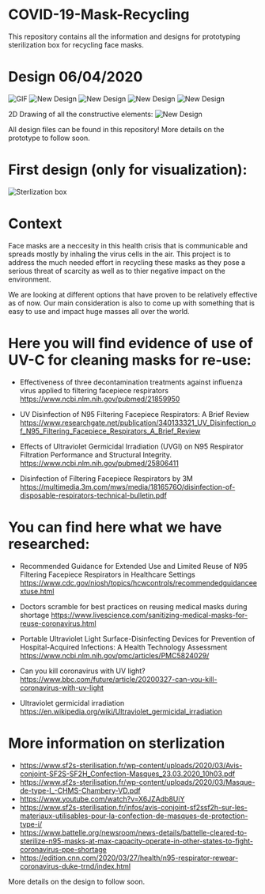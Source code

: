 # COVID-19-Mask-Recycling
This repository contains all the information and designs for prototyping sterilization box for recycling face masks.

# Design 06/04/2020
![GIF](https://github.com/gitakshaygupta/COVID-19-Mask-Recycling/blob/master/Images/Design.gif)
![New Design](https://github.com/gitakshaygupta/COVID-19-Mask-Recycling/blob/master/Images/New%20Design.JPG)
![New Design](https://github.com/gitakshaygupta/COVID-19-Mask-Recycling/blob/master/Images/SideView.JPG)
![New Design](https://github.com/gitakshaygupta/COVID-19-Mask-Recycling/blob/master/Images/TopView.JPG)
![New Design](https://github.com/gitakshaygupta/COVID-19-Mask-Recycling/blob/master/Images/FrontView.JPG)

2D Drawing of all the constructive elements:
![New Design](https://github.com/gitakshaygupta/COVID-19-Mask-Recycling/blob/master/Images/2D%20Drawing%20of%20ALL%20elements.JPG)

All design files can be found in this repository!
More details on the prototype to follow soon.

# First design (only for visualization):
![Sterlization box](https://github.com/gitakshaygupta/COVID-19-Mask-Recycling/blob/master/Images/Box%20design%201.png?raw=true)

# Context

Face masks are a neccesity in this health crisis that is communicable and spreads mostly by inhaling the virus cells in the air. This project is to address the much needed effort in recycling these masks as they pose a serious threat of scarcity as well as to thier negative impact on the environment.

We are looking at different options that have proven to be relatively effective as of now. Our main consideration is also to come up with something that is easy to use and impact huge masses all over the world.

# Here you will find evidence of use of UV-C for cleaning masks for re-use:
- Effectiveness of three decontamination treatments against influenza virus applied to filtering facepiece respirators
  https://www.ncbi.nlm.nih.gov/pubmed/21859950

- UV Disinfection of N95 Filtering Facepiece Respirators: A Brief Review
  https://www.researchgate.net/publication/340133321_UV_Disinfection_of_N95_Filtering_Facepiece_Respirators_A_Brief_Review

- Effects of Ultraviolet Germicidal Irradiation (UVGI) on N95 Respirator Filtration Performance and Structural Integrity.
  https://www.ncbi.nlm.nih.gov/pubmed/25806411

- Disinfection of Filtering Facepiece Respirators by 3M
  https://multimedia.3m.com/mws/media/1816576O/disinfection-of-disposable-respirators-technical-bulletin.pdf

# You can find here what we have researched:

- Recommended Guidance for Extended Use and Limited Reuse of N95 Filtering Facepiece Respirators in Healthcare Settings
https://www.cdc.gov/niosh/topics/hcwcontrols/recommendedguidanceextuse.html

- Doctors scramble for best practices on reusing medical masks during shortage
https://www.livescience.com/sanitizing-medical-masks-for-reuse-coronavirus.html

- Portable Ultraviolet Light Surface-Disinfecting Devices for Prevention of Hospital-Acquired Infections: A Health Technology Assessment
https://www.ncbi.nlm.nih.gov/pmc/articles/PMC5824029/

- Can you kill coronavirus with UV light?
https://www.bbc.com/future/article/20200327-can-you-kill-coronavirus-with-uv-light

- Ultraviolet germicidal irradiation
https://en.wikipedia.org/wiki/Ultraviolet_germicidal_irradiation

# More information on sterlization

- https://www.sf2s-sterilisation.fr/wp-content/uploads/2020/03/Avis-conjoint-SF2S-SF2H_Confection-Masques_23.03.2020_10h03.pdf
- https://www.sf2s-sterilisation.fr/wp-content/uploads/2020/03/Masque-de-type-I_-CHMS-Chambery-VD.pdf
- https://www.youtube.com/watch?v=X6JZAdb8UiY
- https://www.sf2s-sterilisation.fr/infos/avis-conjoint-sf2ssf2h-sur-les-materiaux-utilisables-pour-la-confection-de-masques-de-protection-type-i/
- https://www.battelle.org/newsroom/news-details/battelle-cleared-to-sterilize-n95-masks-at-max-capacity-operate-in-other-states-to-fight-coronavirus-ppe-shortage
- https://edition.cnn.com/2020/03/27/health/n95-respirator-rewear-coronavirus-duke-trnd/index.html



More details on the design to follow soon.
